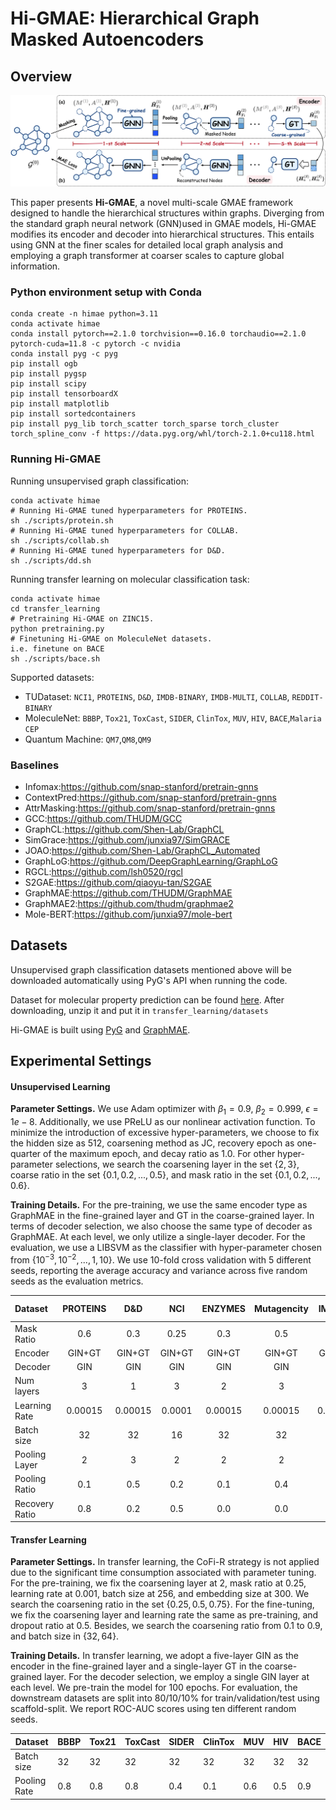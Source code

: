 # Hi-GMAE: Hierarchical Graph Masked Autoencoders

## Overview

![image](./imgs/image.png)

This paper presents **Hi-GMAE**, a novel multi-scale GMAE framework designed to handle the hierarchical structures within graphs.  Diverging from the standard graph neural network (GNN)used in GMAE models, Hi-GMAE modifies its encoder and decoder into hierarchical structures. This entails using GNN at the finer scales for detailed local graph analysis and employing a graph transformer at coarser scales to capture global information. 
### Python environment setup with Conda

```
conda create -n himae python=3.11
conda activate himae
conda install pytorch==2.1.0 torchvision==0.16.0 torchaudio==2.1.0 pytorch-cuda=11.8 -c pytorch -c nvidia
conda install pyg -c pyg
pip install ogb
pip install pygsp
pip install scipy
pip install tensorboardX
pip install matplotlib
pip install sortedcontainers
pip install pyg_lib torch_scatter torch_sparse torch_cluster torch_spline_conv -f https://data.pyg.org/whl/torch-2.1.0+cu118.html
```

### Running Hi-GMAE

Running unsupervised graph classification:

```
conda activate himae
# Running Hi-GMAE tuned hyperparameters for PROTEINS.
sh ./scripts/protein.sh 
# Running Hi-GMAE tuned hyperparameters for COLLAB.
sh ./scripts/collab.sh 
# Running Hi-GMAE tuned hyperparameters for D&D.
sh ./scripts/dd.sh 
```
Running transfer learning on molecular classification task:

```
conda activate himae
cd transfer_learning
# Pretraining Hi-GMAE on ZINC15.
python pretraining.py
# Finetuning Hi-GMAE on MoleculeNet datasets.
i.e. finetune on BACE
sh ./scripts/bace.sh
```

Supported datasets:

- TUDataset: `NCI1`, `PROTEINS`, `D&D`, `IMDB-BINARY`, `IMDB-MULTI`, `COLLAB`, `REDDIT-BINARY`
- MoleculeNet: `BBBP`, `Tox21`, `ToxCast`, `SIDER`, `ClinTox`, `MUV`, `HIV`, `BACE`,`Malaria` `CEP` 
- Quantum Machine: `QM7`,`QM8`,`QM9` 

### Baselines

- Infomax:https://github.com/snap-stanford/pretrain-gnns
- ContextPred:https://github.com/snap-stanford/pretrain-gnns                                            
- AttrMasking:https://github.com/snap-stanford/pretrain-gnns
- GCC:https://github.com/THUDM/GCC
- GraphCL:https://github.com/Shen-Lab/GraphCL
- SimGrace:https://github.com/junxia97/SimGRACE
- JOAO:https://github.com/Shen-Lab/GraphCL_Automated  
- GraphLoG:https://github.com/DeepGraphLearning/GraphLoG
- RGCL:https://github.com/lsh0520/rgcl
- S2GAE:https://github.com/qiaoyu-tan/S2GAE
- GraphMAE:https://github.com/THUDM/GraphMAE
- GraphMAE2:https://github.com/thudm/graphmae2
- Mole-BERT:https://github.com/junxia97/mole-bert
## Datasets

Unsupervised graph classification datasets mentioned above will be downloaded automatically using PyG's API when running the code. 

Dataset for molecular property prediction can be found [here](https://snap.stanford.edu/gnn-pretrain/data/chem_dataset.zip). After downloading, unzip it and put it in `transfer_learning/datasets`

Hi-GMAE is built using [PyG](https://www.pyg.org/) and [GraphMAE](https://github.com/THUDM/GraphMAE/tree/main). 

## Experimental Settings

#### Unsupervised Learning

**Parameter Settings.**  We use Adam optimizer with $\beta_1 = 0.9$, $\beta_2 = 0.999$, $\epsilon = 1e-8$. Additionally, we use PReLU as our nonlinear activation function. To minimize the introduction of excessive hyper-parameters, we choose to fix the hidden size as 512, coarsening method as JC, recovery epoch as one-quarter of the maximum epoch, and decay ratio as 1.0. For other hyper-parameter selections, we search the coarsening layer in the set $\{2, 3\}$, coarse ratio in the set $\{0.1, 0.2,..., 0.5\}$, and mask ratio in the set $\{0.1, 0.2,..., 0.6\}$.

**Training Details.**   For the pre-training, we use the same encoder type as GraphMAE in the fine-grained layer and GT in the coarse-grained layer. In terms of decoder selection, we also choose the same type of decoder as GraphMAE. At each level, we only utilize a single-layer decoder. For the evaluation, we use a LIBSVM as the classifier with hyper-parameter chosen from \{$10^{-3}, 10^{-2}, ..., 1, 10$​\}. We use 10-fold cross validation with 5 different seeds, reporting the average accuracy and variance across five random seeds as the evaluation metrics.

| Dataset        | PROTEINS |   D&D   |  NCI   | ENZYMES | Mutagencity | IMDB-B  | IMDB-M  | COLLAB  | RDT-B  |
| :------------- | :------: | :-----: | :----: | :-----: | :---------: | :-----: | :-----: | :-----: | :----: |
| Mask Ratio     |   0.6    |   0.3   |  0.25  |   0.3   |     0.5     |   0.3   |   0.3   |   0.5   |  0.6   |
| Encoder        |  GIN+GT  | GIN+GT  | GIN+GT | GIN+GT  |   GIN+GT    | GIN+GT  | GIN+GT  | GIN+GT  | GCN+GT |
| Decoder        |   GIN    |   GIN   |  GIN   |   GIN   |     GIN     |   GIN   |   GIN   |   GIN   |  GCN   |
| Num layers     |    3     |    1    |   3    |    2    |      3      |    1    |    1    |    1    |   2    |
| Learning Rate  | 0.00015  | 0.00015 | 0.0001 | 0.00015 |   0.00015   | 0.00015 | 0.00015 | 0.00015 | 0.006  |
| Batch size     |    32    |   32    |   16   |   32    |     32      |   32    |   32    |   32    |   8    |
| Pooling Layer  |    2     |    3    |   2    |    2    |      2      |    2    |    3    |    2    |   3    |
| Pooling Ratio  |   0.1    |   0.5   |  0.2   |   0.1   |     0.4     |   0.3   |  0.25   |   0.4   |  0.2   |
| Recovery Ratio |   0.8    |   0.2   |  0.5   |   0.0   |     0.0     |   0.0   |   0.0   |   0.0   |  0.7   |

#### Transfer Learning

**Parameter Settings.**  In transfer learning, the CoFi-R strategy is not applied due to the significant time consumption associated with parameter tuning. For the pre-training, we fix the coarsening layer at 2, mask ratio at 0.25, learning rate at 0.001, batch size at 256, and embedding size at 300. We search the coarsening ratio in the set $\{0.25, 0.5, 0.75\}$. For the fine-tuning, we fix the coarsening layer and learning rate the same as pre-training, and dropout ratio at 0.5. Besides, we search the coarsening ratio from 0.1 to 0.9, and batch size in $\{32, 64\}$. 

**Training Details.**  In transfer learning, we adopt a five-layer GIN as the encoder in the fine-grained layer and a single-layer GT in the coarse-grained layer. For the decoder selection, we employ a single GIN layer at each level. We pre-train the model for 100 epochs. For evaluation, the downstream datasets are split into 80/10/10% for train/validation/test using scaffold-split. We report ROC-AUC scores using ten different random seeds.

| Dataset      | BBBP | Tox21 | ToxCast | SIDER | ClinTox | MUV  | HIV  | BACE |
| ------------ | ---- | ----- | ------- | ----- | ------- | ---- | ---- | ---- |
| Batch size   | 32   | 32    | 32      | 32    | 32      | 32   | 32   | 32   |
| Pooling Rate | 0.8  | 0.8   | 0.8     | 0.4   | 0.1     | 0.6  | 0.5  | 0.9  |

